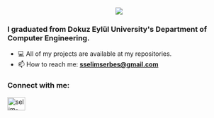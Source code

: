 <h1 align="center">
    <img src="https://readme-typing-svg.herokuapp.com/?font=Righteous&color=20C20E&size=35&center=true&vCenter=true&width=500&height=70&duration=4000&lines=Hi+There!;+I%27m+Selim+Serbes!;" />
</h1>

<h3>I graduated from Dokuz Eylül University's Department of Computer Engineering.</h3>

- 💻 All of my projects are available at my repositories.
- 📫 How to reach me: **sselimserbes@gmail.com**

<h3 align="left">Connect with me:</h3>
<p align="left">
<a href="https://www.linkedin.com/in/selimserbes/" target="blank"><img align="center" src="https://cdn.jsdelivr.net/npm/simple-icons@5.2.0/icons/linkedin.svg" alt="selim-serbes/" height="30" width="40" /></a>
</p>
